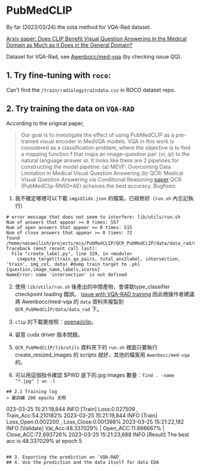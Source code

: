 
# PubMedCLIP
By far (2023/03/24) the sota method for VQA-Rad dataset.

[Arxiv paper: Does CLIP Benefit Visual Question Answering in the
Medical Domain as Much as it Does in the General Domain?](https://arxiv.org/pdf/2112.13906.pdf)

Dataset for VQA-Rad, see [Awenbocc/med-vqa](https://github.com/Awenbocc/med-vqa) (by checking issue QQ).
## 1. Try fine-tuning with `roco`:

Can't find the `/train/radiologytraindata.csv` in ROCO dataset repo.


## 2. Try training the data on `VQA-RAD`


According to the original paper,
> Our goal is to investigate the effect of using PubMedCLIP as a pre-trained visual encoder in MedVQA models. VQA in
this work is considered as a classification problem, where the objective is to find a mapping function f that maps an
image–question pair ($vi$, $qi$) to the natural language answer $ai$.
It looks like there are 2 pipelines for constructing the model pipeline:
    (a) MEVF: Overcoming Data Limitation in Medical Visual Question Answering
    (b) QCR: Medical Visual Question Answering via Conditional Reasoning [paper](https://dl.acm.org/doi/abs/10.1145/3394171.3413761?casa_token=E_IrwKfXPEMAAAAA:IC1Epmj0HbdWYzZWUfPpjbBJuMuL-iTdGbe1kVr5UQ4iVvfTgN_mgDBBEjyhqNBzRanKKlzyVQ)
QCR (PubMedClip-RN50+AE) acheives the  best accuracy.
Bugfixes:
1. 我不確定哪裡可以下載 `imgid2idx.json` 的檔案。已經修好（`run.sh` 內忘記執行）
```
# error message that does not seem to interfere: lib/utils/run.sh
Num of answers that appear >= 0 times: 557
Num of open answers that appear >= 0 times: 515
Num of close answers that appear >= 0 times: 72
found /home/nanaeilish/projects/mis/PubMedCLIP/QCR_PubMedCLIP/data/data_rad/cache/trainval_ans2label.pkl
Traceback (most recent call last):
  File "create_label.py", line 329, in <module>
    compute_target(train_qa_pairs, total_ans2label, intersection, 'train', img_col, data) #dump train target to .pkl {question,image_name,labels,scores}
NameError: name 'intersection' is not defined
```
2. 使用 `lib/utils/run.sh` 後產出的中間產物，會導致type_classifier checkpoint loading 錯誤。
[issue with VQA-RAD training](https://github.com/sarahESL/PubMedCLIP/issues/9)
因此根據作者建議將 Awenbocc/med-vqa 的 `data` 資料夾複製到 `QCR_PubMedCLIP/data/data_rad` 下。

3. `clip` 的下載要按照：[openai/clip](https://github.com/openai/CLIP#usage)。
4. 留意 cuda driver 版本問題。
5. `QCR_PubMedCLIP/lib/utils` 資料夾下的 `run.sh` 裡面只要執行 create_resized_images 的 scripts 就好，其他的檔案用 `Awenbocc/med-vqa` 的。
6. 可以用這個指令確認 $PWD 底下的.jpg images 數量：`find . -name "*.jpg" | wc -l`
```
## 2.1 Training log
> 要訓練 200 epochs 天啊
```
023-03-25 15:21:19,844 INFO     [Train] Loss:0.027509 , Train_Acc:54.210182%
2023-03-25 15:21:19,844 INFO     [Train] Loss_Open:0.002200 , Loss_Close:0.001398%
2023-03-25 15:21:22,182 INFO     [Validate] Val_Acc:48.337029%  |  Open_ACC:11.666667%   |  Close_ACC:72.693726%
2023-03-25 15:21:23,688 INFO     [Result] The best acc is 48.337029% at epoch 5
```

## 3. Exporting the prediction on `VQA-RAD`
## 4. Use the prediction and the data itself for data EDA